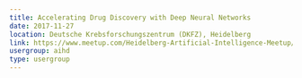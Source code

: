 ```yaml
---
title: Accelerating Drug Discovery with Deep Neural Networks
date: 2017-11-27
location: Deutsche Krebsforschungszentrum (DKFZ), Heidelberg
link: https://www.meetup.com/Heidelberg-Artificial-Intelligence-Meetup/events/244271603/
usergroup: aihd
type: usergroup
---
```

